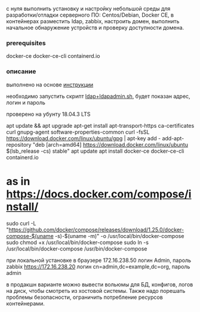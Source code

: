 с нуля выполнить установку и настройку небольшой среды для разработки/отладки серверного ПО: Centos/Debian, Docker CE, в контейнерах разместить ldap, zabbix, настроить домен, выполнить начальное обнаружение устройств и проверку доступности домена.

### prerequisites
docker-ce docker-ce-cli containerd.io

### описание

выполнено на основе [инструкции](https://github.com/osixia/docker-phpLDAPadmin)

необходимо запустить скрипт [ldap+ldapadmin.sh](ldap+ldapadmin.sh), будет показан адрес, логин и пароль

проверено на убунту 18.04.3 LTS

apt update && apt upgrade
apt-get install apt-transport-https ca-certificates curl gnupg-agent software-properties-common
curl -fsSL https://download.docker.com/linux/ubuntu/gpg | apt-key add -
add-apt-repository "deb [arch=amd64] https://download.docker.com/linux/ubuntu $(lsb_release -cs) stable"
apt update
apt install docker-ce docker-ce-cli containerd.io

# as in https://docs.docker.com/compose/install/

sudo curl -L "https://github.com/docker/compose/releases/download/1.25.0/docker-compose-$(uname -s)-$(uname -m)" -o /usr/local/bin/docker-compose
sudo chmod +x /usr/local/bin/docker-compose
sudo ln -s /usr/local/bin/docker-compose /usr/bin/docker-compose

при локальной установке в браузере
172.16.238.50 логин Admin, пароль zabbix
https://172.16.238.20 логин cn=admin,dc=example,dc=org, пароль admin

в продакшн варианте можно вывести вольюмы для БД, конфигов, логов на диск, чтобы смотреть из хостовой системы. Также надо порешать проблемы безопасности, ограничить потребление ресурсов контейнерами.
